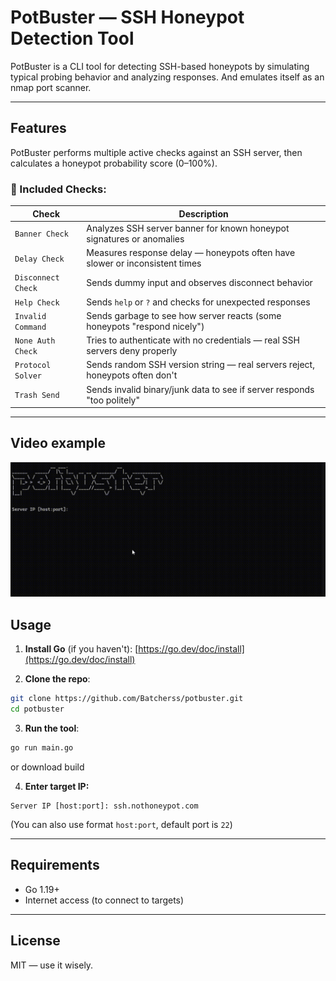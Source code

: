 # PotBuster — SSH Honeypot Detection Tool

PotBuster is a CLI tool for detecting SSH-based honeypots by simulating typical probing behavior and analyzing responses.
And emulates itself as an nmap port scanner.

---

## Features

PotBuster performs multiple active checks against an SSH server, then calculates a honeypot probability score (0–100%).

### 🔬 Included Checks:

| Check              | Description                                                                  |
| ------------------ | ---------------------------------------------------------------------------- |
| `Banner Check`     | Analyzes SSH server banner for known honeypot signatures or anomalies        |
| `Delay Check`      | Measures response delay — honeypots often have slower or inconsistent times  |
| `Disconnect Check` | Sends dummy input and observes disconnect behavior                           |
| `Help Check`       | Sends `help` or `?` and checks for unexpected responses                      |
| `Invalid Command`  | Sends garbage to see how server reacts (some honeypots "respond nicely")     |
| `None Auth Check`  | Tries to authenticate with no credentials — real SSH servers deny properly   |
| `Protocol Solver`  | Sends random SSH version string — real servers reject, honeypots often don't |
| `Trash Send`       | Sends invalid binary/junk data to see if server responds "too politely"      |

---
## Video example

![how it works](./github/how-works.gif)

## Usage

1. **Install Go** (if you haven't):
   [https://go.dev/doc/install](https://go.dev/doc/install)

2. **Clone the repo**:

```bash
git clone https://github.com/Batcherss/potbuster.git
cd potbuster
```

3. **Run the tool**:

```bash
go run main.go
```
or download build

4. **Enter target IP:**

```text
Server IP [host:port]: ssh.nothoneypot.com
```

(You can also use format `host:port`, default port is `22`)

---

## Requirements

* Go 1.19+
* Internet access (to connect to targets)
---

## License
MIT — use it wisely.
